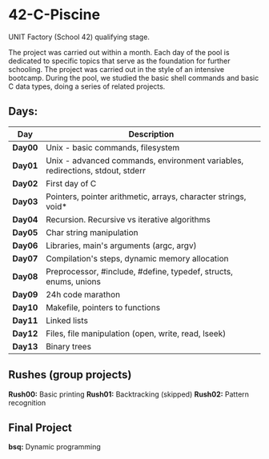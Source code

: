 # 42-C-Piscine
UNIT Factory (School 42) qualifying stage.

The project was carried out within a month.
Each day of the pool is dedicated to specific topics that serve as the foundation for further schooling.
The project was carried out in the style of an intensive bootcamp. During the pool, we studied the basic shell commands and basic C data types, doing a series of related projects.

## Days:
| Day       | Description                                                                           |
| --------- | --------------------------------------------------------------------------------------| 
| **Day00** | Unix - basic commands, filesystem |
| **Day01** | Unix - advanced commands, environment variables, redirections, stdout, stderr |
| **Day02** | First day of C |
| **Day03** | Pointers, pointer arithmetic, arrays, character strings, void* |
| **Day04** | Recursion. Recursive vs iterative algorithms |
| **Day05** | Char string manipulation |
| **Day06** | Libraries, main's arguments (argc, argv) |
| **Day07** | Compilation's steps, dynamic memory allocation |
| **Day08** | Preprocessor, #include, #define, typedef, structs, enums, unions |
| **Day09** | 24h code marathon |
| **Day10** | Makefile, pointers to functions |
| **Day11** | Linked lists
| **Day12** | Files, file manipulation (open, write, read, lseek) |
| **Day13** | Binary trees |

## Rushes (group projects)

**Rush00:** Basic printing
**Rush01:** Backtracking (skipped)
**Rush02:** Pattern recognition

## Final Project

**bsq:** Dynamic programming
